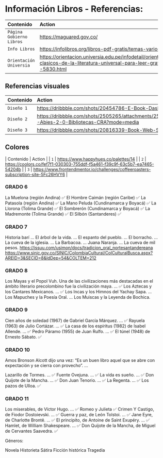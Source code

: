 # Información Libros - Referencias:

| Contenido                 | Action                                                                                                                                          |
| :------------------------ | :-----------------------------------------------------------------------------------------------------------------------------------------------|
| `Página Gobierno Libros`  | https://maguared.gov.co/                                                                                                                        |
| `Info Libros`             | https://infolibros.org/libros-pdf-gratis/temas-varios/clasicos/                                                                                 |
| `Orientación Universia`   | https://orientacion.universia.edu.pe/infodetail/orientacion/consejos/100-clasicos-de-la-literatura-universal-para-leer-gratis-en-pdf--5830.html |

## Referencias visuales

| Contenido                 | Action                                                                                      |
| :------------------------ | :------------------------------------------------------------------------------------------ |
| `Diseño 1`                | https://dribbble.com/shots/20454786-E-Book-Dashboard                                        |
| `Diseño 2`                | https://dribbble.com/shots/2505265/attachments/2505265-Abies-2-0-Bibliotecas-CRA?mode=media |
| `Diseño 3`                | https://dribbble.com/shots/20816339-Book-Web-Store                                          |

## Colores
| Contenido                 | Action                                                                                      |
| `1`                       | https://www.happyhues.co/palettes/14                                                        |
| `2`                       | https://coolors.co/fef7f1-030303-755ddf-f5a461-f39c9f-63c5b7-ea7465-54204b                  |
| `3`                       | https://www.frontendmentor.io/challenges/coffeeroasters-subscription-site-5Fc26HVY6         |

### GRADO 6
La Muelona (región Andina) ✅
El Hombre Caimán (región Caribe) ✅
La Patasola (región Andina) ✅
La Mano Peluda (Cundinamarca y Boyacá) ✅
La Llorona (Tolima Grande) ✅
El Sombrerón (Cundinamarca y Boyacá) ✅
La Madremonte (Tolima Grande) ✅
El Silbón (Santanderes) ✅

### GRADO 7

Historia barí ...
El árbol de la vida. ...
El espanto del pueblo. ...
El borracho. ...
La cueva de la iglesia. ...
La Barbacoa. ...
Juana Naranja. ...
La cueva de mil pesos.
https://issuu.com/usimon/docs/tradicion_oral_nortesantandereana
https://www.sinic.gov.co/SINIC/ColombiaCultural/ColCulturalBusca.aspx?AREID=3&SECID=8&IdDep=54&COLTEM=212

### GRADO 8

Los Mayas y el Popol Vuh. Una de las civilizaciones más destacadas en el ámbito literario precolombino fue la civilización maya. ... ✅
Los Aztecas y los Cantares Mexicanos. ... ✅
Los Incas y los Himnos del Yachay Sapa. ...
Los Mapuches y la Poesía Oral. ...
Los Muiscas y la Leyenda de Bochica.


### GRADO 9

Cien años de soledad (1967) de Gabriel García Márquez. ... ✅
Rayuela (1963) de Julio Cortázar. ... ✅
La casa de los espíritus (1982) de Isabel Allende. ... ✅
Pedro Páramo (1955) de Juan Rulfo. ... ✅
El túnel (1948) de Ernesto Sábato. ✅

### GRADO 10

Amos Bronson Alcott dijo una vez: “Es un buen libro aquel que se abre con expectación y se cierra con provecho”. ...

Lazarillo de Tormes. ... ✅
Fuente Ovejuna. ... ✅
La vida es sueño. ... ✅
Don Quijote de la Mancha. ... ✅
Don Juan Tenorio. ... ✅
La Regenta. ... ✅
Los pazos de Ulloa. ✅

### GRADO 11

Los miserables, de Víctor Hugo. ... ✅
Romeo y Julieta ✅
Crimen Y Castigo, de Fiodor Dostoievski. ... ✅
Guerra y paz, de León Tolstoi. ... ✅
Jane Eyre, de Charlotte Brontë. ... ✅
El principito, de Antoine de Saint Exupéry. ... ✅
Hamlet, de William Shakespeare. ... ✅
Don Quijote de la Mancha, de Miguel de Cervantes Saavedra. ✅

Géneros:

Novela
Historieta
Sátira
Ficción histórica
Tragedia
